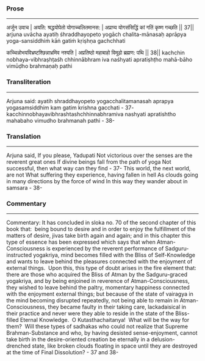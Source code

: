 ### Prose 
 --- 
अर्जुन उवाच |
अयति: श्रद्धयोपेतो योगाच्चलितमानस: |
अप्राप्य योगसंसिद्धिं कां गतिं कृष्ण गच्छति || 37||
arjuna uvācha
ayatiḥ śhraddhayopeto yogāch chalita-mānasaḥ
aprāpya yoga-sansiddhiṁ kāṅ gatiṁ kṛiṣhṇa gachchhati

कच्चिन्नोभयविभ्रष्टश्छिन्नाभ्रमिव नश्यति |
अप्रतिष्ठो महाबाहो विमूढो ब्रह्मण: पथि || 38||
kachchin nobhaya-vibhraṣhṭaśh chhinnābhram iva naśhyati
apratiṣhṭho mahā-bāho vimūḍho brahmaṇaḥ pathi

### Transliteration 
 --- 
Arjuna said: ayatih shraddhayopeto yogacchalitamanasah aprapya yogasamsiddhim kam gatim krishna gacchati - 37- kacchinnobhayavibhrashtashchhinnabhramiva nashyati apratishtho mahabaho vimudho brahmanah pathi - 38-

### Translation 
 --- 
Arjuna said, If you please, Yadupati Not victorious over the senses are the reverent great ones If divine beings fall from the path of yoga Not successful, then what way can they find - 37- This world, the next world, are not What suffering they experience, having fallen in hell As clouds going in many directions by the force of wind In this way they wander about in samsara - 38-

### Commentary 
 --- 
Commentary: It has concluded in sloka no. 70 of the second chapter of this book that:  being bound to desire and in order to enjoy the fulfillment of the matters of desire, jivas take birth again and again; and in this chapter this type of essence has been expressed which says that when Atman-Consciousness is experienced by the reverent performance of Sadguru-instructed yogakriya, mind becomes filled with the Bliss of Self-Knowledge and wants to leave behind the pleasures connected with the enjoyment of external things.  Upon this, this type of doubt arises in the fire element that:  there are those who acquired the Bliss of Atman by the Sadguru-graced yogakriya, and by being enjoined in reverence of Atman-Consciousness, they wished to leave behind the paltry, momentary happiness connected with the enjoyment external things; but because of the state of vairagya in the mind becoming disrupted repeatedly, not being able to remain in Atman-Consciousness, they became faulty in their taking care, lackadaisical in their practice and never were they able to reside in the state of the Bliss-filled Eternal Knowledge.  O Kutasthachaitanya!  What will be the way for them?  Will these types of sadhakas who could not realize that Supreme Brahman-Substance and who, by having desisted sense-enjoyment, cannot take birth in the desire-oriented creation be eternally in a delusion-drenched state, like broken clouds floating in space until they are destroyed at the time of Final Dissolution? - 37 and 38-